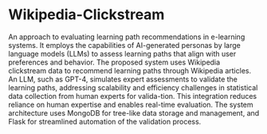 # Wikipedia-Clickstream
An approach to evaluating learning path recommendations in e-learning systems. It employs the capabilities of AI-generated personas by large language models (LLMs) to assess learning paths that align with user preferences and behavior. The proposed system uses Wikipedia clickstream data to recommend learning paths through Wikipedia articles. An LLM, such as GPT-4, simulates expert assessments to validate the learning paths, addressing scalability and efficiency challenges in statistical data collection from human experts for valida-tion. This integration reduces reliance on human expertise and enables real-time evaluation. The system architecture uses MongoDB for tree-like data storage and management, and Flask for streamlined automation of the validation process.
